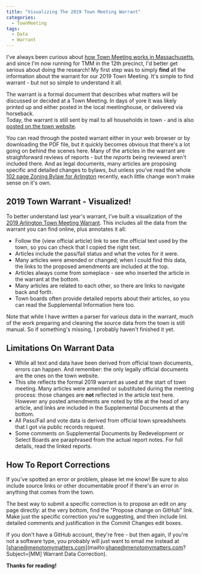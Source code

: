 ```yaml
---
title: "Visualizing The 2019 Town Meeting Warrant"
categories:
  - TownMeeting
tags:
  - Data
  - Warrant
---
```


I've always been curious about [how Town Meeting works in Massachusetts](https://www.sec.state.ma.us/cis/cistwn/twnidx.htm),
and since I'm now running for TMM in the 12th precinct, I'd better get 
serious about doing the research!  My first step was to simply **find** 
all the information about the warrant for our 2019 Town Meeting.  It's 
simple to find warrant - but not so simple to understand it all.

The warrant is a formal document that describes what matters will be discussed 
or decided at a Town Meeting.  In days of yore it was likely printed up 
and either posted in the local meetinghouse, or delivered via horseback.  
Today, the warrant is still sent by mail to all households in town - and 
is also [posted on the town website](https://www.arlingtonma.gov/town-governance/town-meeting/2019-town-meeting-warrant).

You can read through the posted warrant either in your web browser or by downloading 
the PDF file, but it quickly becomes obvious that there's a lot going on 
behind the scenes here.  Many of the articles in the warrant are 
straighforward reviews of reports - but the _reports_ being reviewed aren't 
included there.  And as legal documents, many articles are proposing 
specific and detailed changes to bylaws, but unless you've read the 
whole [102 page Zoning Bylaw for Arlington](https://www.arlingtonma.gov/town-governance/laws-and-regulations/zoning-bylaws) 
recently, each little change won't make sense on it's own.

## 2019 Town Warrant - Visualized!

To better understand last year's warrant, I've built a visualization of 
the [2019 Arlington Town Meeting Warrant](/tm/2019/).  This includes 
all the data from the warrant you can find online, plus annotates it all:

- Follow the (view official article) link to see the official text used by the town, so you can check that I copied the right text.
- Articles include the pass/fail status and what the votes for it were.
- Many articles were amended or changed; when I could find this data, the links to the proposed amendments are included at the top.
- Articles always come from someplace - see who inserted the article in the warrant at the bottom.
- Many articles are related to each other, so there are links to navigate back and forth.
- Town boards often provide detailed reports about their articles, so you can read the Supplemental Information here too.

Note that while I have written a parser for various data in the warrant, 
much of the work preparing and cleaning the source data from the town is 
still manual.  So if something's missing, I probably haven't finished it yet.

## Limitations On Warrant Data

- While all text and data have been derived from official town documents, 
errors can happen.  And remember: the only legally official documents 
are the ones on the town website.
- This site reflects the formal 2019 warrant as used at the start of 
town meeting.  Many articles were amended or substituted during the 
meeting process: those changes are **not** reflected in the article text
here.  However any posted amendments are noted by title at the head of any
article, and links are included in the Supplemental Documents at the bottom.
- All Pass/Fail and vote data is derived from official town spreadsheets 
that I got via public records request.
- Some comments on Supplemental Documents by Redevelopment or Select Boards are paraphrased 
from the actual report notes.  For full details, read the linked reports.

## How To Report Corrections

If you've spotted an error or problem, please let me know!  Be sure to 
also include source links or other documentable proof if there's an error 
in anything that comes from the town.

The best way to submit a specific correction is to propose an edit on 
any page directly: at the very bottom, find the "Propose change on GitHub"
link.  Make just the specific correction you're suggesting, and then include 
linl. detailed comments and justification in the Commit Changes edit boxes.

If you don't have a GitHub account, they're free - but then again, if you're 
not a software type, you probably will just want to email me instead 
at [shane@menotomymatters.com](mailto:shane@menotomymatters.com?Subject=[MM] Warrant Data Correction).

**Thanks for reading!**

